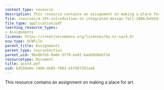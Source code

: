 ```yaml
---
content_type: resource
description: This resource contains an assignment on making a place for art.
file: /courses/4-191-introduction-to-integrated-design-fall-2006/bd559a0e74b6de857082e5fd87281aa6_assn4.pdf
file_type: application/pdf
learning_resource_types:
- Assignments
license: https://creativecommons.org/licenses/by-nc-sa/4.0/
ocw_type: OCWFile
parent_title: Assignments
parent_type: CourseSection
parent_uid: 96e8bfeb-9a0e-5f79-ee02-baab9d4ebf3e
resourcetype: Document
title: assn4.pdf
uid: bd559a0e-74b6-de85-7082-e5fd87281aa6
---
```

This resource contains an assignment on making a place for art.
